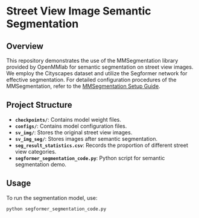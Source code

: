 # Street View Image Semantic Segmentation

## Overview
This repository demonstrates the use of the MMSegmentation library provided by OpenMMlab for semantic segmentation on street view images. We employ the Cityscapes dataset and utilize the Segformer network for effective segmentation. For detailed configuration procedures of the MMSegmentation, refer to the [MMSegmentation Setup Guide](https://mmsegmentation.readthedocs.io/en/main/get_started.html).

## Project Structure

- **`checkpoints/`**: Contains model weight files.
- **`configs/`**: Contains model configuration files.
- **`sv_img/`**: Stores the original street view images.
- **`sv_img_seg/`**: Stores images after semantic segmentation.
- **`seg_result_statistics.csv`**: Records the proportion of different street view categories.
- **`segformer_segmentation_code.py`**: Python script for semantic segmentation demo.

## Usage

To run the segmentation model, use:
```bash
python segformer_segmentation_code.py
